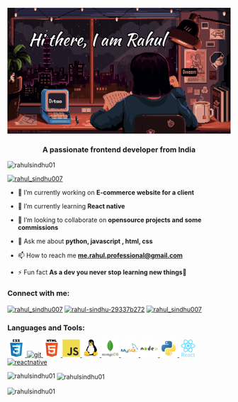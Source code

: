 


<p align="center"> <img src="https://github.com/rahulsindhu01/rahulsindhu01/blob/main/IMG_0855.gif" alt="rahulsindhu01" /> </p>

<h3 align="center">A passionate frontend developer from India</h3>

<p align="left"> <img src="https://komarev.com/ghpvc/?username=rahulsindhu01&label=Profile%20views&color=ba9d36&style=flat" alt="rahulsindhu01" /> </p>

<p align="left"> <a href="https://twitter.com/rahul_sindhu007" target="blank"><img src="https://img.shields.io/twitter/follow/rahul_sindhu007?logo=twitter&style=for-the-badge" alt="rahul_sindhu007" /></a> </p>

- 🔭 I’m currently working on **E-commerce website for a client**

- 🌱 I’m currently learning **React native**

- 👯 I’m looking to collaborate on **opensource projects and some commissions**

- 💬 Ask me about **python, javascript , html, css**

- 📫 How to reach me **me.rahul.professional@gmail.com**

- ⚡ Fun fact **As a dev you never stop learning new things🙂**

<h3 align="left">Connect with me:</h3>
<p align="left">
<a href="https://twitter.com/rahul_sindhu007" target="blank"><img align="center" src="https://raw.githubusercontent.com/rahuldkjain/github-profile-readme-generator/master/src/images/icons/Social/twitter.svg" alt="rahul_sindhu007" height="30" width="40" /></a>
<a href="https://linkedin.com/in/rahul-sindhu-29337b272" target="blank"><img align="center" src="https://raw.githubusercontent.com/rahuldkjain/github-profile-readme-generator/master/src/images/icons/Social/linked-in-alt.svg" alt="rahul-sindhu-29337b272" height="30" width="40" /></a>
<a href="https://instagram.com/rahul_sindhu007" target="blank"><img align="center" src="https://raw.githubusercontent.com/rahuldkjain/github-profile-readme-generator/master/src/images/icons/Social/instagram.svg" alt="rahul_sindhu007" height="30" width="40" /></a>
</p>

<h3 align="left">Languages and Tools:</h3>
<p align="left"> <a href="https://www.w3schools.com/css/" target="_blank" rel="noreferrer"> <img src="https://raw.githubusercontent.com/devicons/devicon/master/icons/css3/css3-original-wordmark.svg" alt="css3" width="40" height="40"/> </a> <a href="https://git-scm.com/" target="_blank" rel="noreferrer"> <img src="https://www.vectorlogo.zone/logos/git-scm/git-scm-icon.svg" alt="git" width="40" height="40"/> </a> <a href="https://www.w3.org/html/" target="_blank" rel="noreferrer"> <img src="https://raw.githubusercontent.com/devicons/devicon/master/icons/html5/html5-original-wordmark.svg" alt="html5" width="40" height="40"/> </a> <a href="https://developer.mozilla.org/en-US/docs/Web/JavaScript" target="_blank" rel="noreferrer"> <img src="https://raw.githubusercontent.com/devicons/devicon/master/icons/javascript/javascript-original.svg" alt="javascript" width="40" height="40"/> </a> <a href="https://www.linux.org/" target="_blank" rel="noreferrer"> <img src="https://raw.githubusercontent.com/devicons/devicon/master/icons/linux/linux-original.svg" alt="linux" width="40" height="40"/> </a> <a href="https://www.mongodb.com/" target="_blank" rel="noreferrer"> <img src="https://raw.githubusercontent.com/devicons/devicon/master/icons/mongodb/mongodb-original-wordmark.svg" alt="mongodb" width="40" height="40"/> </a> <a href="https://www.mysql.com/" target="_blank" rel="noreferrer"> <img src="https://raw.githubusercontent.com/devicons/devicon/master/icons/mysql/mysql-original-wordmark.svg" alt="mysql" width="40" height="40"/> </a> <a href="https://nodejs.org" target="_blank" rel="noreferrer"> <img src="https://raw.githubusercontent.com/devicons/devicon/master/icons/nodejs/nodejs-original-wordmark.svg" alt="nodejs" width="40" height="40"/> </a> <a href="https://www.python.org" target="_blank" rel="noreferrer"> <img src="https://raw.githubusercontent.com/devicons/devicon/master/icons/python/python-original.svg" alt="python" width="40" height="40"/> </a> <a href="https://reactjs.org/" target="_blank" rel="noreferrer"> <img src="https://raw.githubusercontent.com/devicons/devicon/master/icons/react/react-original-wordmark.svg" alt="react" width="40" height="40"/> </a> <a href="https://reactnative.dev/" target="_blank" rel="noreferrer"> <img src="https://reactnative.dev/img/header_logo.svg" alt="reactnative" width="40" height="40"/> </a> </p>

<p><img align="left" src="https://github-readme-stats.vercel.app/api/top-langs?username=rahulsindhu01&show_icons=true&locale=en&layout=compact" alt="rahulsindhu01" /></p>

<p>&nbsp;<img align="center" src="https://github-readme-stats.vercel.app/api?username=rahulsindhu01&show_icons=true&locale=en" alt="rahulsindhu01" /></p>

<p><img align="center" src="https://github-readme-streak-stats.herokuapp.com/?user=rahulsindhu01&" alt="rahulsindhu01" /></p>
